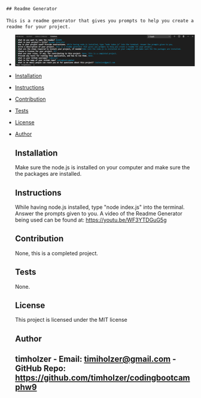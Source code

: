 
    ## Readme Generator 
    
    This is a readme generator that gives you prompts to help you create a readme for your project.
            
    
   * ![](assets/prompt.png)
* [Installation](#Installation)
    
* [Instructions](#Usage)
    
* [Contribution](#Contribution)
    
* [Tests](#Tests)
    
* [License](#License)
    
* [Author](#Author)    
    ## Installation
    Make sure the node.js is installed on your computer and make sure the the packages are installed.
    ## Instructions
    While having node.js installed, type "node index.js" into the terminal. Answer the prompts given to you. A video of the Readme Generator being used can be found at: https://youtu.be/WF3YTDGuG5g 
    ## Contribution
    None, this is a completed project.
    ## Tests
    None.
    ## License 
    This project is licensed under the MIT license
    ## Author 
    ## timholzer - Email: timiholzer@gmail.com - GitHub Repo: https://github.com/timholzer/codingbootcamphw9

    